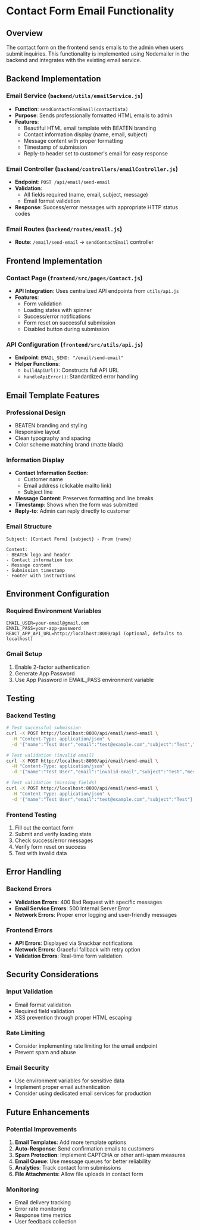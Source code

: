 # Contact Form Email Functionality

## Overview

The contact form on the frontend sends emails to the admin when users submit inquiries. This functionality is implemented using Nodemailer in the backend and integrates with the existing email service.

## Backend Implementation

### Email Service (`backend/utils/emailService.js`)

- **Function**: `sendContactFormEmail(contactData)`
- **Purpose**: Sends professionally formatted HTML emails to admin
- **Features**:
  - Beautiful HTML email template with BEATEN branding
  - Contact information display (name, email, subject)
  - Message content with proper formatting
  - Timestamp of submission
  - Reply-to header set to customer's email for easy response

### Email Controller (`backend/controllers/emailController.js`)

- **Endpoint**: `POST /api/email/send-email`
- **Validation**:
  - All fields required (name, email, subject, message)
  - Email format validation
- **Response**: Success/error messages with appropriate HTTP status codes

### Email Routes (`backend/routes/email.js`)

- **Route**: `/email/send-email` → `sendContactEmail` controller

## Frontend Implementation

### Contact Page (`frontend/src/pages/Contact.js`)

- **API Integration**: Uses centralized API endpoints from `utils/api.js`
- **Features**:
  - Form validation
  - Loading states with spinner
  - Success/error notifications
  - Form reset on successful submission
  - Disabled button during submission

### API Configuration (`frontend/src/utils/api.js`)

- **Endpoint**: `EMAIL_SEND: "/email/send-email"`
- **Helper Functions**:
  - `buildApiUrl()`: Constructs full API URL
  - `handleApiError()`: Standardized error handling

## Email Template Features

### Professional Design

- BEATEN branding and styling
- Responsive layout
- Clean typography and spacing
- Color scheme matching brand (matte black)

### Information Display

- **Contact Information Section**:
  - Customer name
  - Email address (clickable mailto link)
  - Subject line
- **Message Content**: Preserves formatting and line breaks
- **Timestamp**: Shows when the form was submitted
- **Reply-to**: Admin can reply directly to customer

### Email Structure

```
Subject: [Contact Form] {subject} - From {name}

Content:
- BEATEN logo and header
- Contact information box
- Message content
- Submission timestamp
- Footer with instructions
```

## Environment Configuration

### Required Environment Variables

```env
EMAIL_USER=your-email@gmail.com
EMAIL_PASS=your-app-password
REACT_APP_API_URL=http://localhost:8000/api (optional, defaults to localhost)
```

### Gmail Setup

1. Enable 2-factor authentication
2. Generate App Password
3. Use App Password in EMAIL_PASS environment variable

## Testing

### Backend Testing

```bash
# Test successful submission
curl -X POST http://localhost:8000/api/email/send-email \
  -H "Content-Type: application/json" \
  -d '{"name":"Test User","email":"test@example.com","subject":"Test","message":"Test message"}'

# Test validation (invalid email)
curl -X POST http://localhost:8000/api/email/send-email \
  -H "Content-Type: application/json" \
  -d '{"name":"Test User","email":"invalid-email","subject":"Test","message":"Test message"}'

# Test validation (missing fields)
curl -X POST http://localhost:8000/api/email/send-email \
  -H "Content-Type: application/json" \
  -d '{"name":"Test User","email":"test@example.com","subject":"Test"}'
```

### Frontend Testing

1. Fill out the contact form
2. Submit and verify loading state
3. Check success/error messages
4. Verify form reset on success
5. Test with invalid data

## Error Handling

### Backend Errors

- **Validation Errors**: 400 Bad Request with specific messages
- **Email Service Errors**: 500 Internal Server Error
- **Network Errors**: Proper error logging and user-friendly messages

### Frontend Errors

- **API Errors**: Displayed via Snackbar notifications
- **Network Errors**: Graceful fallback with retry option
- **Validation Errors**: Real-time form validation

## Security Considerations

### Input Validation

- Email format validation
- Required field validation
- XSS prevention through proper HTML escaping

### Rate Limiting

- Consider implementing rate limiting for the email endpoint
- Prevent spam and abuse

### Email Security

- Use environment variables for sensitive data
- Implement proper email authentication
- Consider using dedicated email services for production

## Future Enhancements

### Potential Improvements

1. **Email Templates**: Add more template options
2. **Auto-Response**: Send confirmation emails to customers
3. **Spam Protection**: Implement CAPTCHA or other anti-spam measures
4. **Email Queue**: Use message queues for better reliability
5. **Analytics**: Track contact form submissions
6. **File Attachments**: Allow file uploads in contact form

### Monitoring

- Email delivery tracking
- Error rate monitoring
- Response time metrics
- User feedback collection
